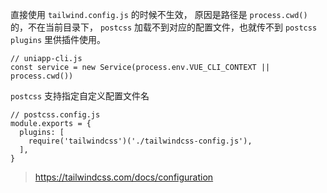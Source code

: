 直接使用 `tailwind.config.js` 的时候不生效， 原因是路径是 `process.cwd()` 的，不在当前目录下， `postcss` 加载不到对应的配置文件，也就传不到 `postcss plugins` 里供插件使用。

```
// uniapp-cli.js
const service = new Service(process.env.VUE_CLI_CONTEXT || process.cwd())
```



`postcss` 支持指定自定义配置文件名

```
// postcss.config.js
module.exports = {
  plugins: [
    require('tailwindcss')('./tailwindcss-config.js'),
  ],
}
```

> https://tailwindcss.com/docs/configuration

